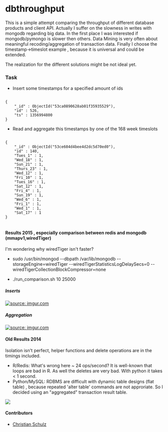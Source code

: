 dbthroughput
============

This is a simple attempt comparing the throughput of different database products and client API. 
Actually I suffer on the slowness in  writes with mongodb regarding big data. In the first place I was 
interested if mongodb/pymongo is slower then others.  Data Mining is very often about meaningful 
recoding/aggregation  of transaction data. Finally I choose the timestamp->timeslot example , because it is universal 
and could be extended.

The realization for the different solutions might be not ideal yet.


### Task

* Insert some timestamps for a specified amount of ids

```

{
    "_id" : ObjectId("53ca0890628ab01f35935529"),
    "id" : 526,
    "ts" : 1356994800
}

```

* Read and aggregate this timestamps by one of the 168 week timeslots

```

{
    "_id" : ObjectId("53ce604d4bee4d2dc5d70ed0"),
    "id" : 140,
    "Tues_1" : 1,
    "Wed_18" : 1,
    "Sun_21" : 1,
    "Thurs_23" : 1,
    "Wed_12" : 1,
    "Fri_10" : 1,
    "Tues_16" : 1,
    "Sat_12" : 1,
    "Fri_4" : 1,
    "Sun_19" : 1,
    "Wed_6" : 1,
    "Fri_1" : 1,
    "Wed_1" : 1,
    "Sat_17" : 1
}


```
#### Results 2015 , especially comparison between redis and mongodb (mmapv1,wiredTiger)

I'm wondering why wiredTiger isn't faster?

* sudo /usr/bin/mongod  --dbpath /var/lib/mongodb --storageEngine=wiredTiger --wiredTigerStatisticsLogDelaySecs=0 --wiredTigerCollectionBlockCompressor=none

* ./run_comparison.sh 10 25000

##### Inserts

<a href="http://imgur.com/AZWgvdW"><img src="http://i.imgur.com/AZWgvdW.png" title="source: imgur.com" /></a>

##### Aggregation

<a href="http://imgur.com/qflTYb4"><img src="http://i.imgur.com/qflTYb4.png" title="source: imgur.com" /></a>


#### Old Results 2014

Isolation isn't perfect, helper functions and delete operations are in the timings included.

* R/Redis: What's wrong here ~ 24 ops/second? It is well-known that loops are bad in R. As well the deletes are very bad. With python it takes < 1 second.
* Python/MySQL: RDBMS are difficult with dynamic table designs (flat table) , because repeated 'alter table' commands are not approriate.
So I decided using an "aggregated" transaction result table.


<img src="http://i.imgur.com/oXsm38H.png">

#### Contributors
* [Christian Schulz](https://twitter.com/nnfuzzy)